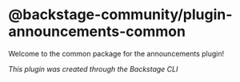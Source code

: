 # @backstage-community/plugin-announcements-common

Welcome to the common package for the announcements plugin!

_This plugin was created through the Backstage CLI_
